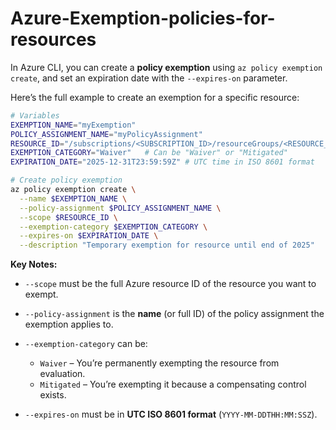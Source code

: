 # Azure-Exemption-policies-for-resources

In Azure CLI, you can create a **policy exemption** using `az policy exemption create`, and set an expiration date with the `--expires-on` parameter.

Here’s the full example to create an exemption for a specific resource:

```bash
# Variables
EXEMPTION_NAME="myExemption"
POLICY_ASSIGNMENT_NAME="myPolicyAssignment"
RESOURCE_ID="/subscriptions/<SUBSCRIPTION_ID>/resourceGroups/<RESOURCE_GROUP_NAME>/providers/<RESOURCE_PROVIDER>/<RESOURCE_TYPE>/<RESOURCE_NAME>"
EXEMPTION_CATEGORY="Waiver"   # Can be "Waiver" or "Mitigated"
EXPIRATION_DATE="2025-12-31T23:59:59Z" # UTC time in ISO 8601 format

# Create policy exemption
az policy exemption create \
  --name $EXEMPTION_NAME \
  --policy-assignment $POLICY_ASSIGNMENT_NAME \
  --scope $RESOURCE_ID \
  --exemption-category $EXEMPTION_CATEGORY \
  --expires-on $EXPIRATION_DATE \
  --description "Temporary exemption for resource until end of 2025"
```

**Key Notes:**

* `--scope` must be the full Azure resource ID of the resource you want to exempt.
* `--policy-assignment` is the **name** (or full ID) of the policy assignment the exemption applies to.
* `--exemption-category` can be:

  * `Waiver` – You’re permanently exempting the resource from evaluation.
  * `Mitigated` – You’re exempting it because a compensating control exists.
* `--expires-on` must be in **UTC ISO 8601 format** (`YYYY-MM-DDTHH:MM:SSZ`).
